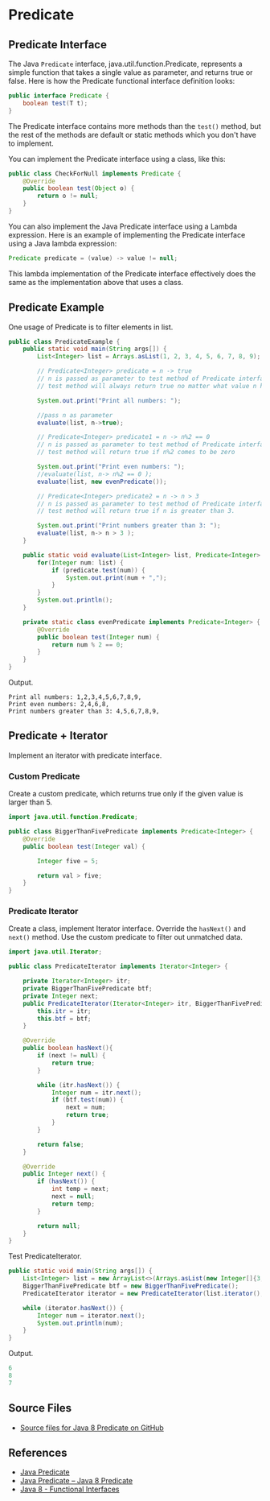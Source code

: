# Predicate

## Predicate Interface

The Java `Predicate` interface, java.util.function.Predicate, represents a simple function that takes a single value as parameter, and returns true or false. Here is how the Predicate functional interface definition looks:

```java
public interface Predicate {
    boolean test(T t);
}
```

The Predicate interface contains more methods than the `test()` method, but the rest of the methods are default or static methods which you don't have to implement.

You can implement the Predicate interface using a class, like this:

```java
public class CheckForNull implements Predicate {
    @Override
    public boolean test(Object o) {
        return o != null;
    }
}
```

You can also implement the Java Predicate interface using a Lambda expression. Here is an example of implementing the Predicate interface using a Java lambda expression:

```java
Predicate predicate = (value) -> value != null;
```

This lambda implementation of the Predicate interface effectively does the same as the implementation above that uses a class.

## Predicate Example

One usage of Predicate is to filter elements in list.

```java
public class PredicateExample {
    public static void main(String args[]) {
        List<Integer> list = Arrays.asList(1, 2, 3, 4, 5, 6, 7, 8, 9);

        // Predicate<Integer> predicate = n -> true
        // n is passed as parameter to test method of Predicate interface
        // test method will always return true no matter what value n has.

        System.out.print("Print all numbers: ");

        //pass n as parameter
        evaluate(list, n->true);

        // Predicate<Integer> predicate1 = n -> n%2 == 0
        // n is passed as parameter to test method of Predicate interface
        // test method will return true if n%2 comes to be zero

        System.out.print("Print even numbers: ");
        //evaluate(list, n-> n%2 == 0 );
        evaluate(list, new evenPredicate());

        // Predicate<Integer> predicate2 = n -> n > 3
        // n is passed as parameter to test method of Predicate interface
        // test method will return true if n is greater than 3.

        System.out.print("Print numbers greater than 3: ");
        evaluate(list, n-> n > 3 );
    }

    public static void evaluate(List<Integer> list, Predicate<Integer> predicate) {
        for(Integer num: list) {
            if (predicate.test(num)) {
                System.out.print(num + ",");
            }
        }
        System.out.println();
    }

    private static class evenPredicate implements Predicate<Integer> {
        @Override
        public boolean test(Integer num) {
            return num % 2 == 0;
        }
    }
}
```

Output.

```raw
Print all numbers: 1,2,3,4,5,6,7,8,9,
Print even numbers: 2,4,6,8,
Print numbers greater than 3: 4,5,6,7,8,9,
```

## Predicate + Iterator

Implement an iterator with predicate interface.

### Custom Predicate

Create a custom predicate, which returns true only if the given value is larger than 5.

```java
import java.util.function.Predicate;

public class BiggerThanFivePredicate implements Predicate<Integer> {
    @Override
    public boolean test(Integer val) {

        Integer five = 5;

        return val > five;
    }
}
```

### Predicate Iterator

Create a class, implement Iterator interface. Override the `hasNext()` and `next()` method. Use the custom predicate to filter out unmatched data.

```java
import java.util.Iterator;

public class PredicateIterator implements Iterator<Integer> {

    private Iterator<Integer> itr;
    private BiggerThanFivePredicate btf;
    private Integer next;
    public PredicateIterator(Iterator<Integer> itr, BiggerThanFivePredicate btf) {
        this.itr = itr;
        this.btf = btf;
    }

    @Override
    public boolean hasNext(){
        if (next != null) {
            return true;
        }

        while (itr.hasNext()) {
            Integer num = itr.next();
            if (btf.test(num)) {
                next = num;
                return true;
            }
        }

        return false;
    }

    @Override
    public Integer next() {
        if (hasNext()) {
            int temp = next;
            next = null;
            return temp;
        }

        return null;
    }
}
```

Test PredicateIterator.

```java
public static void main(String args[]) {
    List<Integer> list = new ArrayList<>(Arrays.asList(new Integer[]{3,5,6,8,2,4,7,1}));
    BiggerThanFivePredicate btf = new BiggerThanFivePredicate();
    PredicateIterator iterator = new PredicateIterator(list.iterator(), btf);

    while (iterator.hasNext()) {
        Integer num = iterator.next();
        System.out.println(num);
    }
}
```

Output.

```java
6
8
7
```

## Source Files

* [Source files for Java 8 Predicate on GitHub](https://github.com/jojozhuang/java-programming/tree/master/java-java8-predicate)

## References

* [Java Predicate](http://zetcode.com/java/predicate/)
* [Java Predicate – Java 8 Predicate](https://www.journaldev.com/17072/java-predicate)
* [Java 8 - Functional Interfaces](https://www.tutorialspoint.com/java8/java8_functional_interfaces.htm)
